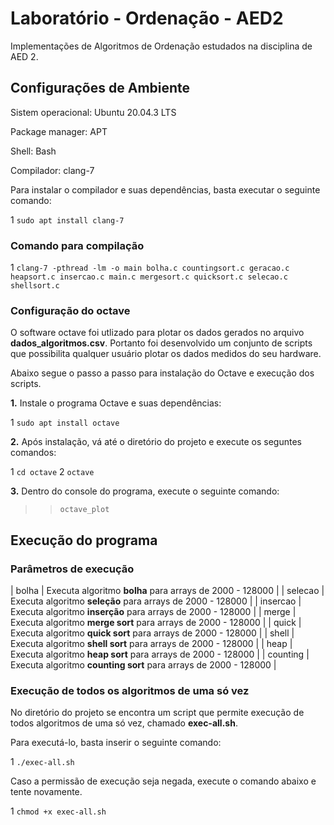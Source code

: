 # Laboratório - Ordenação - AED2
Implementações de Algoritmos de Ordenação estudados na disciplina de AED 2.

## Configurações de Ambiente
Sistem operacional: Ubuntu 20.04.3 LTS

Package manager: APT

Shell: Bash

Compilador: clang-7

Para instalar o compilador e suas dependências, basta executar o seguinte comando:

1 `sudo apt install clang-7`

### Comando para compilação

1 `clang-7 -pthread -lm -o main bolha.c countingsort.c geracao.c heapsort.c insercao.c main.c mergesort.c quicksort.c selecao.c shellsort.c`

### Configuração do octave

O software octave foi utlizado para plotar os dados gerados no arquivo **dados_algoritmos.csv**. Portanto foi desenvolvido um conjunto de scripts que possibilita qualquer usuário plotar os dados medidos do seu hardware.

Abaixo segue o passo a passo para instalação do Octave e execução dos scripts.

**1.** Instale o programa Octave e suas dependências:

1 `sudo apt install octave`

**2.** Após instalação, vá até o diretório do projeto e execute os seguntes comandos:

1 `cd octave`
2 `octave`

**3.** Dentro do console do programa, execute o seguinte comando:

>> `octave_plot`

## Execução do programa
### Parâmetros de execução

| bolha    | Executa algoritmo **bolha** para arrays de 2000 - 128000         |
| selecao  | Executa algoritmo **seleção** para arrays de 2000 - 128000       |
| insercao | Executa algoritmo **inserção** para arrays de 2000 - 128000      |
| merge    | Executa algoritmo **merge sort** para arrays de 2000 - 128000    |
| quick    | Executa algoritmo **quick sort** para arrays de 2000 - 128000    |
| shell    | Executa algoritmo **shell sort** para arrays de 2000 - 128000    |
| heap     | Executa algoritmo **heap sort** para arrays de 2000 - 128000     |
| counting | Executa algoritmo **counting sort** para arrays de 2000 - 128000 |

### Execução de todos os algoritmos de uma só vez
No diretório do projeto se encontra um script que permite execução de todos algoritmos de uma só vez, chamado **exec-all.sh**.

Para executá-lo, basta inserir o seguinte comando:

1 `./exec-all.sh`

Caso a permissão de execução seja negada, execute o comando abaixo e tente novamente.

1 `chmod +x exec-all.sh`

